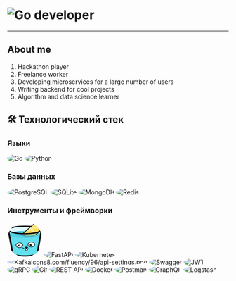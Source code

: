 # ![Go developer](https://img.shields.io/badge/Go-Developer-blue?style=for-the-badge&logo=go&logoColor=white&animation```inking)



---

## About me

1. Hackathon player  
2. Freelance worker  
3. Developing microservices for a large number of users  
4. Writing backend for cool projects  
5. Algorithm and data science learner


## 🛠️ Технологический стек

### Языки
<div align="left">
  <!-- Go -->
  <img src="https://cdn.jsdelivr.net/gh/devicons/devicon/icons/go/go-original.svg" width="80" height="80" style="border-radius:50%" alt="Go"/>
  <!-- Python -->
  <img src="https://cdn.jsdelivr.net/gh/devicons/devicon/icons/python/python-original.svg" width="80" height="80" style="border-radius:50%" alt="Python"/>
</div>

### Базы данных
<div align="left">
  <!-- PostgreSQL -->
  <img src="https://cdn.jsdelivr.net/gh/devicons/devicon/icons/postgresql/postgresql-plain.svg" width="80" height="80" style="border-radius:50%" alt="PostgreSQL"/>
  <!-- SQLite -->
  <img src="https://upload.wikimedia.org/wikipedia/commons/9/97/Sqlite-square-icon.svg" width="80" height="80" style="border-radius:50%" alt="SQLite"/>
  <!-- MongoDB -->
  <img src="https://cdn.worldvectorlogo.com/logos/mongodb-icon-1.svg" width="80" height="80" style="border-radius:50%" alt="MongoDB"/>
  <!-- Redis -->
  <img src="https://cdn.jsdelivr.net/gh/devicons/devicon/icons/redis/redis-plain.svg" width="80" height="80" style="border-radius:50%" alt="Redis"/>
</div>

### Инструменты и фреймворки
<div align="left">
  <!-- Gin -->
  <img src="https://raw.githubusercontent.com/gin-gonic/logo/master/color.png" width="80" height="80" style="border-radius:50%" alt="Gin"/>
  <!-- FastAPI -->
  <img src="https://cdn.jsdelivr.net/gh/devicons/devicon/icons/fastapi/fastapi-original.svg" width="80" height="80" style="border-radius:50%" alt="FastAPI"/>
  <!-- Kubernetes -->
  <img src="https://cdn.jsdelivr.net/gh/devicons/devicon/icons/kubernetes/kubernetes-plain.svg" width="80" height="80" style="border-radius:50%" alt="Kubernetes"/>
  <!-- Kafka -->
  <img src="https://cdn.jsdelivr.net/gh/devicons/devicon/icons/apachekafka/apachekafka-original.svg" width="80" height="80" style="border-radius:50%" alt="Kafkaicons8.com/fluency/96/api-settings.png" width="80" height="80" style="border-radius:50%" alt="REST API"/>
  <!-- Swagger -->
  <img src="https://cdn.simpleicons.org/swagger/85EA2D" width="80" height="80" style="border-radius:50%" alt="Swagger"/>
  <!-- JWT - исправленная ссылка -->
  <img src="https://cdn.worldvectorlogo.com/logos/jwt-3.svg" width="80" height="80" style="border-radius:50%" alt="JWT"/>
  <!-- gRPC - исправленная ссылка -->
  <img src="https://www.vectorlogo.zone/logos/grpcio/grpcio-icon.svg" width="80" height="80" style="border-radius:50%" alt="gRPC"/>
  <!-- Git -->
  <img src="https://cdn.jsdelivr.net/gh/devicons/devicon/icons/git/git-plain.svg" width="80" height="80" style="border-radius:50%" alt="Git"/>
  <!-- REST -->
  <img src="https://img.icons8.com/fluency/96/api-settings.png" width="80" height="80" style="border-radius:50%" alt="REST API"/>
  <!-- Docker -->
  <img src="https://cdn.jsdelivr.net/gh/devicons/devicon/icons/docker/docker-plain.svg" width="80" height="80" style="border-radius:50%" alt="Docker"/>
  <!-- Postman -->
  <img src="https://cdn.jsdelivr.net/gh/devicons/devicon/icons/postman/postman-plain.svg" width="80" height="80" style="border-radius:50%" alt="Postman"/>
  <!-- GraphQL -->
  <img src="https://cdn.jsdelivr.net/gh/devicons/devicon/icons/graphql/graphql-plain.svg" width="80" height="80" style="border-radius:50%" alt="GraphQL"/>
  <!-- Logstash -->
  <img src="https://cdn.jsdelivr.net/gh/devicons/devicon/icons/logstash/logstash-original.svg" width="80" height="80" style="border-radius:50%" alt="Logstash"/>
</div>
